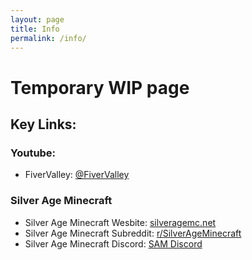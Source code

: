 ```yaml
---
layout: page
title: Info
permalink: /info/
---
```


# Temporary WIP page


## Key Links:

### Youtube:
- FiverValley: [@FiverValley](https://youtube.com/@fivervalley)

### Silver Age Minecraft
- Silver Age Minecraft Wesbite: [silveragemc.net](https://silveragemc.net)
- Silver Age Minecraft Subreddit: [r/SilverAgeMinecraft](https://reddit.com/r/SilverAgeMinecraft)
- Silver Age Minecraft Discord: [SAM Discord](https://silveragemc.net/discord)
